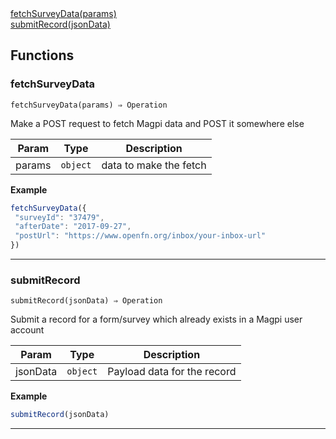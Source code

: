 <dl>
<dt>
    <a href="#fetchsurveydata">fetchSurveyData(params)</a></dt>
<dt>
    <a href="#submitrecord">submitRecord(jsonData)</a></dt>
</dl>


## Functions
### fetchSurveyData

<p><code>fetchSurveyData(params) ⇒ Operation</code></p>

Make a POST request to fetch Magpi data and POST it somewhere else


| Param | Type | Description |
| --- | --- | --- |
| params | <code>object</code> | data to make the fetch |

**Example**
```js
fetchSurveyData({
 "surveyId": "37479",
 "afterDate": "2017-09-27",
 "postUrl": "https://www.openfn.org/inbox/your-inbox-url"
})
```

* * *

### submitRecord

<p><code>submitRecord(jsonData) ⇒ Operation</code></p>

Submit a record for a form/survey which already exists in a Magpi user account


| Param | Type | Description |
| --- | --- | --- |
| jsonData | <code>object</code> | Payload data for the record |

**Example**
```js
submitRecord(jsonData)
```

* * *


